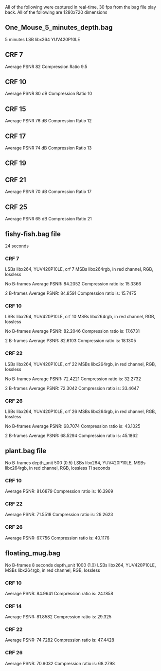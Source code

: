 All of the following were captured in real-time, 30 fps from the bag file play back.
All of the following are 1280x720 dimensions

## One_Mouse_5_minutes_depth.bag
5 minutes
LSB libx264 YUV420P10LE 
## CRF 7
Average PSNR 82
Compression Ratio 9.5

## CRF 10 
Average PSNR 80 dB
Compression Ratio 10


## CRF 15
Average PSNR 76 dB
Compression Ratio 12

## CRF 17
Average PSNR 74 dB
Compression Ratio 13

## CRF 19


## CRF 21
Average PSNR 70 dB
Compression Ratio 17

## CRF 25
Average PSNR 65 dB
Compression Ratio 21




## fishy-fish.bag file
24 seconds

### CRF 7
LSBs libx264, YUV420P10LE, crf 7
MSBs libx264rgb, in red channel, RGB, lossless

No B-frames
Average PSNR: 84.2052
Compression ratio is: 15.3366

2 B-frames
Average PSNR: 84.8591
Compression ratio is: 15.7475

### CRF 10

LSBs libx264, YUV420P10LE, crf 10
MSBs libx264rgb, in red channel, RGB, lossless

No B-frames
Average PSNR: 82.2046
Compression ratio is: 17.6731

2 B-frames
Average PSNR: 82.6103
Compression ratio is: 18.1305


### CRF 22

LSBs libx264, YUV420P10LE, crf 22
MSBs libx264rgb, in red channel, RGB, lossless


No B-frames
Average PSNR: 72.4221
Compression ratio is: 32.2732


2 B-frames
Average PSNR: 72.3042
Compression ratio is: 33.4647


### CRF 26

LSBs libx264, YUV420P10LE, crf 26
MSBs libx264rgb, in red channel, RGB, lossless


No B-frames
Average PSNR: 68.7074
Compression ratio is: 43.1025

2 B-frames
Average PSNR: 68.5294
Compression ratio is: 45.1862



## plant.bag file
No B-frames
depth_unit 500 (0.5)
LSBs libx264, YUV420P10LE,
MSBs libx264rgb, in red channel, RGB, lossless
11 seconds

### CRF 10
Average PSNR: 81.6879
Compression ratio is: 16.3969

### CRF 22
Average PSNR: 71.5518
Compression ratio is: 29.2623


### CRF 26
Average PSNR: 67.756
Compression ratio is: 40.1176



## floating_mug.bag
No B-frames
8 seconds
depth_unit 1000 (1.0)
LSBs libx264, YUV420P10LE,
MSBs libx264rgb, in red channel, RGB, lossless

### CRF 10
Average PSNR: 84.9641
Compression ratio is: 24.1858

### CRF 14 
Average PSNR: 81.8582
Compression ratio is: 29.325

### CRF 22
Average PSNR: 74.7282
Compression ratio is: 47.4428

### CRF 26
Average PSNR: 70.9032
Compression ratio is: 68.2798
